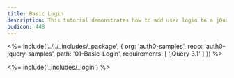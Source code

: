 ```yaml
---
title: Basic Login
description: This tutorial demonstrates how to add user login to a jQuery application with Auth0
budicon: 448
---
```


<%= include('../../_includes/_package', {
  org: 'auth0-samples',
  repo: 'auth0-jquery-samples',
  path: '01-Basic-Login',
  requirements: [
    'jQuery 3.1'
  ]
}) %>

<%= include('_includes/_login') %>
